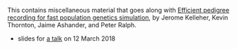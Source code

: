 This contains miscellaneous material that goes along with
[Efficient pedigree recording for fast population genetics simulation](https://www.biorxiv.org/content/early/2018/01/26/248500),
by Jerome Kelleher, Kevin Thornton, Jaime Ashander, and Peter Ralph.

- slides for [a talk](https://petrelharp.github.io/ftprime_ms/broad_12_mar_2018.slides.html) on 12 March 2018
